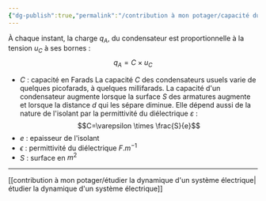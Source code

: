 ```yaml
---
{"dg-publish":true,"permalink":"/contribution à mon potager/capacité du condensateur/"}
---
```


À chaque instant, la charge $q_{A}$, du condensateur est proportionnelle à la tension $u_{C}$ à ses bornes :
$$q_{A}=C \times u_{C}$$
- $C$ : capacité en Farads
La capacité $C$ des condensateurs usuels varie de quelques picofarads, à quelques millifarads.
La capacité d'un condensateur augmente lorsque la surface $S$ des armatures augmente et lorsque la distance $d$ qui les sépare diminue. Elle dépend aussi de la nature de l'isolant par la permittivité du diélectrique $\varepsilon$ :
$$C=\varepsilon \times \frac{S}{e}$$
- $e$ : epaisseur de l'isolant
- $\epsilon$ : permittivité du diélectrique $F.m^{-1}$
- $S$ : surface en $m^{2}$

---
[[contribution à mon potager/étudier la dynamique d'un système électrique\|étudier la dynamique d'un système électrique]]